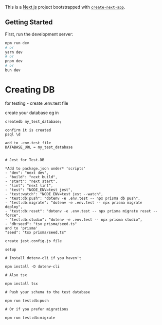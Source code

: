 This is a [Next.js](https://nextjs.org) project bootstrapped with [`create-next-app`](https://nextjs.org/docs/app/api-reference/cli/create-next-app).

## Getting Started

First, run the development server:

```bash
npm run dev
# or
yarn dev
# or
pnpm dev
# or
bun dev
```

# Creating DB
for testing - create .env.test file

create your database eg in
```psql
createdb my_test_database;

confirm it is created
psql \d

add to .env.test file 
DATABASE_URL = my_test_database


# Jest for Test-DB

*Add to package.json under* 'scripts'
- "dev": "next dev",
- "build": "next build",
- "start": "next start",
- "lint": "next lint",
- "test": "NODE_ENV=test jest",
- "test:watch": "NODE_ENV=test jest --watch",
- "test:db:push": "dotenv -e .env.test -- npx prisma db push",
- "test:db:migrate": "dotenv -e .env.test -- npx prisma migrate deploy",
- "test:db:reset": "dotenv -e .env.test -- npx prisma migrate reset --force",
- "test:db:studio": "dotenv -e .env.test -- npx prisma studio",
- "db:seed": "tsx prisma/seed.ts"
and to 'prisma'
"seed": "tsx prisma/seed.ts"

create jest.config.js file

setup

# Install dotenv-cli if you haven't

npm install -D dotenv-cli

# Also tsx

npm install tsx

# Push your schema to the test database

npm run test:db:push

# Or if you prefer migrations

npm run test:db:migrate
